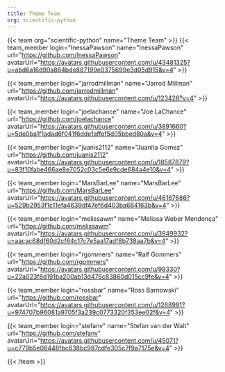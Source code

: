 ```yaml
---
title: Theme Team
org: scientific-python
---
```

{{< team org="scientific-python" name="Theme Team" >}}
  {{< team_member
      login="InessaPawson"
      name="InessaPawson"
      url="https://github.com/InessaPawson"
      avatarUrl="https://avatars.githubusercontent.com/u/43481325?u=abd6a16d90a864bde887199e0375699e3d05d915&v=4" >}}

  {{< team_member
      login="jarrodmillman"
      name="Jarrod Millman"
      url="https://github.com/jarrodmillman"
      avatarUrl="https://avatars.githubusercontent.com/u/123428?v=4" >}}

  {{< team_member
      login="joelachance"
      name="Joe LaChance"
      url="https://github.com/joelachance"
      avatarUrl="https://avatars.githubusercontent.com/u/3891660?u=5de0ba1f1adad6f041f6dde1affef5d05bbed80a&v=4" >}}

  {{< team_member
      login="juanis2112"
      name="Juanita Gomez"
      url="https://github.com/juanis2112"
      avatarUrl="https://avatars.githubusercontent.com/u/18587879?u=83f10fabe466ae8e7052c03c5e6e9cde684a4e10&v=4" >}}

  {{< team_member
      login="MarsBarLee"
      name="MarsBarLee"
      url="https://github.com/MarsBarLee"
      avatarUrl="https://avatars.githubusercontent.com/u/46167686?u=529b2953f1c11efa4639df47ef6d403ba684163b&v=4" >}}

  {{< team_member
      login="melissawm"
      name="Melissa Weber Mendonça"
      url="https://github.com/melissawm"
      avatarUrl="https://avatars.githubusercontent.com/u/3949932?u=aacac68df60d2cf64c17c7e5aa17adf8b738aa7b&v=4" >}}

  {{< team_member
      login="rgommers"
      name="Ralf Gommers"
      url="https://github.com/rgommers"
      avatarUrl="https://avatars.githubusercontent.com/u/98330?u=22a023f8d191ba200ab13d476c83860d015cc9fe&v=4" >}}

  {{< team_member
      login="rossbar"
      name="Ross Barnowski"
      url="https://github.com/rossbar"
      avatarUrl="https://avatars.githubusercontent.com/u/1268991?u=974707b96081a9705f3a239c0773320f353ee02f&v=4" >}}

  {{< team_member
      login="stefanv"
      name="Stefan van der Walt"
      url="https://github.com/stefanv"
      avatarUrl="https://avatars.githubusercontent.com/u/45071?u=c779b5e06448fbc638bc987cdfe305c7f9a7175e&v=4" >}}

{{< /team >}}
